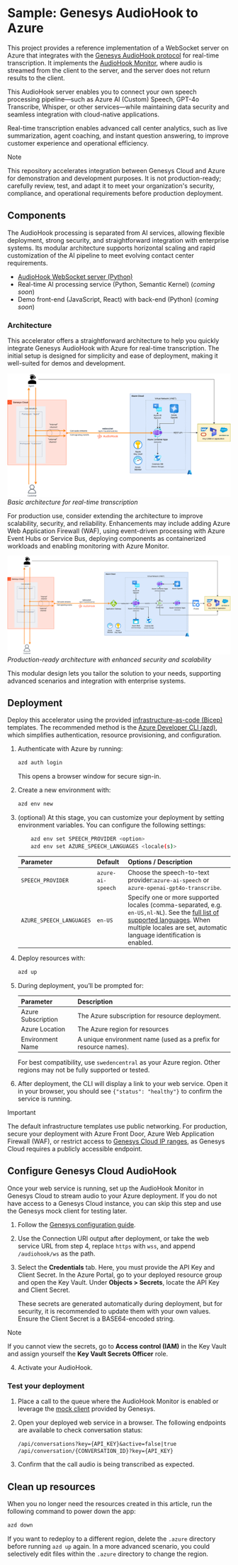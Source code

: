 # Sample: Genesys AudioHook to Azure

This project provides a reference implementation of a WebSocket server on Azure that integrates with the [Genesys AudioHook protocol](https://developer.genesys.cloud/devapps/audiohook) for real-time transcription. It implements the [AudioHook Monitor](https://help.mypurecloud.com/articles/audiohook-monitor-overview/), where audio is streamed from the client to the server, and the server does not return results to the client.

This AudioHook server enables you to connect your own speech processing pipeline—such as Azure AI (Custom) Speech, GPT-4o Transcribe, Whisper, or other services—while maintaining data security and seamless integration with cloud-native applications.

Real-time transcription enables advanced call center analytics, such as live summarization, agent coaching, and instant question answering, to improve customer experience and operational efficiency.

> [!NOTE]
> This repository accelerates integration between Genesys Cloud and Azure for demonstration and development purposes. It is not production-ready; carefully review, test, and adapt it to meet your organization's security, compliance, and operational requirements before production deployment.

## Components

The AudioHook processing is separated from AI services, allowing flexible deployment, strong security, and straightforward integration with enterprise systems. Its modular architecture supports horizontal scaling and rapid customization of the AI pipeline to meet evolving contact center requirements.

- [AudioHook WebSocket server (Python)](./server/python)
- Real-time AI processing service (Python, Semantic Kernel) (_coming soon_)
- Demo front-end (JavaScript, React) with back-end (Python) (_coming soon_)

### Architecture

This accelerator offers a straightforward architecture to help you quickly integrate Genesys AudioHook with Azure for real-time transcription. The initial setup is designed for simplicity and ease of deployment, making it well-suited for demos and development.

![Basic real-time architecture](./docs/images/real-time-architecture-simplified.png)
_Basic architecture for real-time transcription_

For production use, consider extending the architecture to improve scalability, security, and reliability. Enhancements may include adding Azure Web Application Firewall (WAF), using event-driven processing with Azure Event Hubs or Service Bus, deploying components as containerized workloads and enabling monitoring with Azure Monitor.

![Example production architecture](./docs/images/real-time-architecture-production.png)
_Production-ready architecture with enhanced security and scalability_

This modular design lets you tailor the solution to your needs, supporting advanced scenarios and integration with enterprise systems.

## Deployment

Deploy this accelerator using the provided [infrastructure-as-code (Bicep)](./infra) templates. The recommended method is the [Azure Developer CLI (azd)](https://learn.microsoft.com/en-us/azure/developer/azure-developer-cli/), which simplifies authentication, resource provisioning, and configuration.

1. Authenticate with Azure by running:

    ```bash
    azd auth login
    ```

    This opens a browser window for secure sign-in.

1. Create a new environment with:

    ```bash
    azd env new
    ```

1. (optional) At this stage, you can customize your deployment by setting environment variables. You can configure the following settings:

    ```bash
        azd env set SPEECH_PROVIDER <option>
        azd env set AZURE_SPEECH_LANGUAGES <locale(s)>
    ```

    | Parameter           | Default              | Options / Description                                                                                                                                                                                                                 |
    |---------------------|----------------------|--------------------------------------------------------------------------------------------------------------------------------------------------------------------------------------------------------------------------------------|
    | `SPEECH_PROVIDER`   | `azure-ai-speech`    | Choose the speech-to-text provider:`azure-ai-speech` or `azure-openai-gpt4o-transcribe`.   |
    | `AZURE_SPEECH_LANGUAGES` | `en-US`              | Specify one or more supported locales (comma-separated, e.g. `en-US,nl-NL`). See the [full list of supported languages](https://learn.microsoft.com/en-us/azure/ai-services/speech-service/language-support?tabs=stt). When multiple locales are set, automatic language identification is enabled. |

1. Deploy resources with:

    ```bash
    azd up
    ```

1. During deployment, you’ll be prompted for:

    | Parameter           | Description                                                                  |
    |---------------------|------------------------------------------------------------------------------|
    | Azure Subscription  | The Azure subscription for resource deployment.                              |
    | Azure Location      | The Azure region for resources                                               |
    | Environment Name    | A unique environment name (used as a prefix for resource names).             |

    For best compatibility, use `swedencentral` as your Azure region. Other regions may not be fully supported or tested.

1. After deployment, the CLI will display a link to your web service. Open it in your browser, you should see `{"status": "healthy"}` to confirm the service is running.


> [!IMPORTANT]
> The default infrastructure templates use public networking. For production, secure your deployment with Azure Front Door, Azure Web Application Firewall (WAF), or restrict access to [Genesys Cloud IP ranges](https://help.mypurecloud.com/faqs/obtain-the-ip-address-range-for-my-region-for-audiohook/), as Genesys Cloud requires a publicly accessible endpoint.


## Configure Genesys Cloud AudioHook
Once your web service is running, set up the AudioHook Monitor in Genesys Cloud to stream audio to your Azure deployment. If you do not have access to a Genesys Cloud instance, you can skip this step and use the Genesys mock client for testing later.

1. Follow the [Genesys configuration guide](https://help.mypurecloud.com/articles/configure-and-activate-audiohook-monitor-in-genesys-cloud/).

2. Use the Connection URI output after deployment, or take the web service URL from step 4, replace `https` with `wss`, and append `/audiohook/ws` as the path.

3. Select the **Credentials** tab. Here, you must provide the API Key and Client Secret. In the Azure Portal, go to your deployed resource group and open the Key Vault. Under **Objects > Secrets**, locate the API Key and Client Secret.

    These secrets are generated automatically during deployment, but for security, it is recommended to update them with your own values. Ensure the Client Secret is a BASE64-encoded string.

> [!NOTE]
> If you cannot view the secrets, go to **Access control (IAM)** in the Key Vault and assign yourself the **Key Vault Secrets Officer** role.

4. Activate your AudioHook.

### Test your deployment

1. Place a call to the queue where the AudioHook Monitor is enabled or leverage the [mock client](https://github.com/purecloudlabs/audiohook-reference-implementation/tree/main/client) provided by Genesys.

2. Open your deployed web service in a browser. The following endpoints are available to check conversation status:

    ```
    /api/conversations?key={API_KEY}&active=false|true
    /api/conversation/{CONVERSATION_ID}?key={API_KEY}
    ```

3. Confirm that the call audio is being transcribed as expected.

## Clean up resources

When you no longer need the resources created in this article, run the following command to power down the app:

```bash
azd down
```

If you want to redeploy to a different region, delete the `.azure` directory before running `azd up` again. In a more advanced scenario, you could selectively edit files within the `.azure` directory to change the region.
